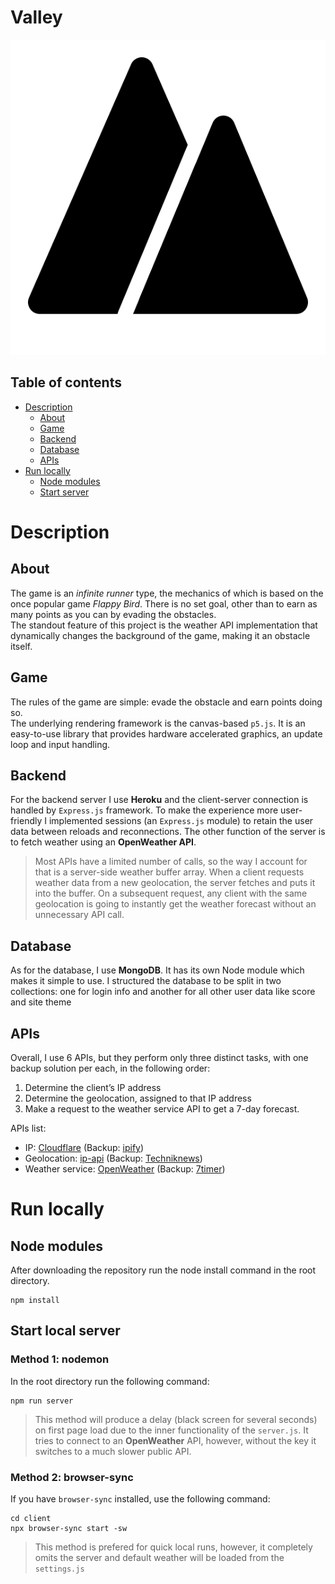 # Valley
[![Valley](Valley.png)](valley-journey.herokuapp.com/)  

## Table of contents
- [Description](#description)
    - [About](#about)
    - [Game](#game)
    - [Backend](#backend)
    - [Database](#database)
    - [APIs](#apis)
- [Run locally](#run-locally)
    - [Node modules](#node-modules)
    - [Start server](#start-local-server)

# Description

## About
The game is an *infinite runner* type, the mechanics of which is based on the once popular game *Flappy Bird*. There is no set goal, other than to earn as many points as you can by evading the obstacles.  
The standout feature of this project is the weather API implementation that dynamically changes the background of the game, making it an obstacle itself.

## Game
The rules of the game are simple: evade the obstacle and earn points doing so.  
The underlying rendering framework is the canvas-based `p5.js`. It is an easy-to-use library that provides hardware accelerated graphics, an update loop and input handling.

## Backend
For the backend server I use **Heroku** and the client-server connection is handled by `Express.js` framework.
To make the experience more user-friendly I implemented sessions (an `Express.js` module) to retain the user data between reloads and reconnections.
The other function of the server is to fetch weather using an **OpenWeather API**.
> Most APIs have a limited number of calls, so the way I account for that is a server-side weather buffer array. When a client requests weather data from a new geolocation, the server fetches and puts it into the buffer. On a subsequent request, any client with the same geolocation is going to instantly get the weather forecast without an unnecessary API call.

## Database
As for the database, I use **MongoDB**. It has its own Node module which makes it simple to use. I structured the database to be split in two collections: one for login info and another for all other user data like score and site theme

## APIs
Overall, I use 6 APIs, but they perform only three distinct tasks, with one backup solution per each, in the following order:
1. Determine the client’s IP address
2. Determine the geolocation, assigned to that IP address
3. Make a request to the weather service API to get a 7-day forecast.

APIs list:
- IP: [Cloudflare](https://www.cloudflare.com/cdn-cgi/trace/) (Backup: [ipify](https://api.ipify.org?format=json))
- Geolocation: [ip-api](http://ip-api.com/json/) (Backup: [Techniknews](https://api.techniknews.net/ipgeo/))
- Weather service: [OpenWeather](https://openweathermap.org/) (Backup: [7timer](http://www.7timer.info/))

# Run locally

## Node modules
After downloading the repository run the node install command in the root directory.
```
npm install
```

## Start local server
### Method 1: nodemon
In the root directory run the following command:
```
npm run server
```
> This method will produce a delay (black screen for several seconds) on first page load due to the inner functionality of the `server.js`. It tries to connect to an **OpenWeather** API, however, without the key it switches to a much slower public API.

### Method 2: browser-sync
If you have `browser-sync` installed, use the following command:
```
cd client
npx browser-sync start -sw
```
> This method is prefered for quick local runs, however, it completely omits the server and default weather will be loaded from the `settings.js`
